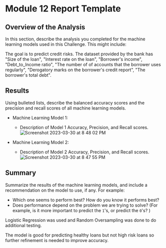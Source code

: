 # Module 12 Report Template

## Overview of the Analysis

In this section, describe the analysis you completed for the machine learning models used in this Challenge. This might include:

The goal is to predict credit risks. The dataset provided by the bank has "Size of the loan", "Interest rate on the loan", "Borrower's income",
"Debt_to_Income ratio", "The number of of accounts that the borrower uses regularly", "Derogatory marks on the borrower's credit report", "The borrower's total debt".

## Results

Using bulleted lists, describe the balanced accuracy scores and the precision and recall scores of all machine learning models.

* Machine Learning Model 1:
  * Description of Model 1 Accuracy, Precision, and Recall scores.
![Screenshot 2023-03-30 at 8 48 02 PM](https://user-images.githubusercontent.com/114886937/229018191-5a0d4bb6-df75-4cca-a671-2cb7b6ebdbff.png)



* Machine Learning Model 2:
  * Description of Model 2 Accuracy, Precision, and Recall scores.
![Screenshot 2023-03-30 at 8 47 55 PM](https://user-images.githubusercontent.com/114886937/229018199-92862415-5ab0-45b5-82a9-3f378b471e57.png)


## Summary

Summarize the results of the machine learning models, and include a recommendation on the model to use, if any. For example:
* Which one seems to perform best? How do you know it performs best?
* Does performance depend on the problem we are trying to solve? (For example, is it more important to predict the `1`'s, or predict the `0`'s? )

Logistic Regression was used and Random Oversampling was done to do additional testing. 

The model is good for predicting healthy loans but not high risk loans so further refinement is needed to improve accuracy.
